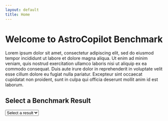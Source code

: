 ```yaml
---
layout: default
title: Home
---
```


# Welcome to AstroCopilot Benchmark

Lorem ipsum dolor sit amet, consectetur adipiscing elit, sed do eiusmod tempor incididunt ut labore et dolore magna aliqua. Ut enim ad minim veniam, quis nostrud exercitation ullamco laboris nisi ut aliquip ex ea commodo consequat. Duis aute irure dolor in reprehenderit in voluptate velit esse cillum dolore eu fugiat nulla pariatur. Excepteur sint occaecat cupidatat non proident, sunt in culpa qui officia deserunt mollit anim id est laborum.

<h2>Select a Benchmark Result</h2>
<select id="file-selector">
  <option>Select a result</option>
</select>
<h3 id="current-file"></h3>

<canvas id="benchmarkChart" width="800" height="400"></canvas> <!-- Enlarged chart -->

<script src="https://cdn.jsdelivr.net/npm/chart.js"></script>
<script>
  const basePath = "{{ site.baseurl }}/assets/json/"; // Path to your JSON directory
  const dropdown = document.getElementById("file-selector");

  // Populate dropdown menu with JSON file options
  async function populateDropdown() {
    try {
      // Static list of JSON files (replace with actual filenames or dynamic fetching logic if needed)
      const files = ["gpt-4o.json"]; // Add more filenames as needed

      files.forEach((file) => {
        const option = document.createElement("option");
        option.value = file;
        option.textContent = file.replace(".json", ""); // Remove ".json" for display
        dropdown.appendChild(option);
      });
    } catch (error) {
      console.error("Error populating dropdown:", error);
    }
  }

  // Event listener for dropdown selection
  dropdown.addEventListener("change", function () {
    const selectedFile = dropdown.value;
    if (selectedFile !== "Select a result") {
      const jsonPath = basePath + selectedFile;
      fetchAndProcessData(jsonPath);
    }
  });

  // Fetch and process data from the selected JSON file
  async function fetchAndProcessData(jsonPath) {
    try {
      // Update the displayed file name
      document.getElementById("current-file").textContent = `Currently Displaying: ${jsonPath.split('/').pop().replace('.json', '')}`;

      const response = await fetch(jsonPath);
      const data = await response.json();

      const metrics = {
        direct_match: [],
        fuzzy_match: [],
        codebleu: [],
        codebertscore: [],
        codebertscore_rescaled: []
      };

      // Traverse every item in the JSON
      data.forEach((item) => {
        if (item.result) {
          item.result.forEach((result) => {
            // Check for each metric explicitly and push valid values
            if ("direct_match" in result && result.direct_match !== null) {
              metrics.direct_match.push(result.direct_match ? 1 : 0);
            }
            if ("fuzzy_match" in result && result.fuzzy_match !== null) {
              metrics.fuzzy_match.push(result.fuzzy_match);
            }
            if ("codebleu" in result && result.codebleu?.codebleu !== null) {
              metrics.codebleu.push(result.codebleu.codebleu);
            }
            if ("codebertscore" in result && result.codebertscore?.F1 !== null) {
              metrics.codebertscore.push(result.codebertscore.F1);
            }
            if (
              "codebertscore_rescaled" in result &&
              result.codebertscore_rescaled?.F1 !== null
            ) {
              metrics.codebertscore_rescaled.push(result.codebertscore_rescaled.F1);
            }
          });
        }
      });

      // Calculate averages
      const averages = {};
      for (const [key, values] of Object.entries(metrics)) {
        averages[key] = values.length
          ? values.reduce((sum, val) => sum + val, 0) / values.length
          : 0;
      }

      renderChart(averages); // Render chart with processed data
    } catch (error) {
      console.error("Error fetching or processing JSON data:", error);
    }
  }

  function renderChart(averages) {
    const ctx = document.getElementById("benchmarkChart").getContext("2d");

    if (window.currentChart) {
      window.currentChart.destroy();
    }

    window.currentChart = new Chart(ctx, {
      type: "bar",
      data: {
        labels: Object.keys(averages),
        datasets: [
          {
            label: "Metrics (0-1 Range)",
            data: Object.values(averages).map((value, index) =>
              index === 1 ? null : value // Ignore fuzzy_match for this dataset
            ),
            backgroundColor: "rgba(75, 192, 192, 0.2)",
            borderColor: "rgba(75, 192, 192, 1)",
            borderWidth: 1,
            yAxisID: "y"
          },
          {
            label: "Fuzzy Match (0-100 Range)",
            data: Object.values(averages).map((value, index) =>
              index === 1 ? value : null // Include only fuzzy_match for this dataset
            ),
            backgroundColor: "rgba(255, 159, 64, 0.2)",
            borderColor: "rgba(255, 159, 64, 1)",
            borderWidth: 1,
            yAxisID: "y1"
          }
        ]
      },
      options: {
        responsive: true,
        maintainAspectRatio: true,
        scales: {
          y: {
            type: "linear",
            position: "left",
            title: {
              display: true,
              text: "Metrics (0-1)"
            },
            beginAtZero: true
          },
          y1: {
            type: "linear",
            position: "right",
            title: {
              display: true,
              text: "Fuzzy Match (0-100)"
            },
            grid: {
              drawOnChartArea: false // Prevents overlap of grid lines
            },
            beginAtZero: true
          }
        },
        plugins: {
          legend: {
            display: true
          },
          title: {
            display: true,
            text: "Benchmark Evaluation Metrics with Dual Axes"
          }
        }
      }
    });
  }

  // Initialize the dropdown menu
  populateDropdown();
</script>
